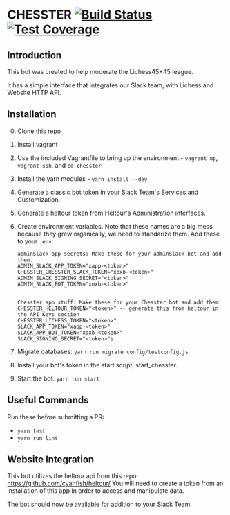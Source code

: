 # CHESSTER [![Build Status](https://github.com/Lichess4545/Chesster/actions/workflows/build.yml/badge.svg?branch=main)](https://github.com/Lichess4545/Chesster/actions/workflows/build.yml) [![Test Coverage](https://codeclimate.com/github/Lichess4545/Chesster/badges/coverage.svg)](https://codeclimate.com/github/Lichess4545/Chesster/coverage)

## Introduction

This bot was created to help moderate the Lichess45+45 league.

It has a simple interface that integrates our Slack team, with Lichess and Website HTTP API.

## Installation

0. Clone this repo
1. Install vagrant
2. Use the included Vagrantfile to bring up the environment - `vagrant up`, `vagrant ssh`, and `cd chesster`
3. Install the yarn modules - `yarn install --dev`
4. Generate a classic bot token in your Slack Team's Services and Customization.
5. Generate a heltour token from Heltour's Administration interfaces.
6. Create environment variables. Note that these names are a big mess because they grew organically, we need to standarize them. Add these to your `.env`:

    ```
    adminSlack app secrets: Make these for your adminSlack bot and add them.
    ADMIN_SLACK_APP_TOKEN="xapp-<token>"
    CHESSTER_CHESSTER_SLACK_TOKEN="xoxb-<token>"
    ADMIN_SLACK_SIGNING_SECRET="<token>"
    ADMIN_SLACK_BOT_TOKEN="xoxb-<token>"


    Chesster app stuff: Make these for your Chesster bot and add them.
    CHESSTER_HELTOUR_TOKEN="<token>" -- generate this from heltour in the API Keys section
    CHESSTER_LICHESS_TOKEN="<token>"
    SLACK_APP_TOKEN="xapp-<token>"
    SLACK_APP_BOT_TOKEN="xoxb-<token>"
    SLACK_SIGNING_SECRET="<token>"s
    ```

7. Migrate databases: `yarn run migrate config/testconfig.js`
8. Install your bot's token in the start script, start_chesster.
9. Start the bot. `yarn run start`

## Useful Commands

Run these before submitting a PR:

-   `yarn test`
-   `yarn run lint`

## Website Integration

This bot utilizes the heltour api from this repo: https://github.com/cyanfish/heltour/
You will need to create a token from an installation of this app in order to access and manipulate data.

The bot should now be available for addition to your Slack Team.
